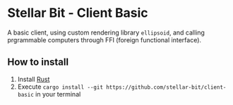 # Stellar Bit - Client Basic

A basic client, using custom rendering library `ellipsoid`, and calling prgrammable computers through FFI (foreign functional interface).

## How to install
1. Install [Rust](https://rustup.rs/)
2. Execute `cargo install --git https://github.com/stellar-bit/client-basic` in your terminal
     
